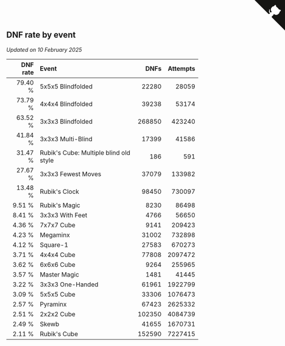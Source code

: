 ## DNF rate by event

*Updated on 10 February 2025*

| DNF rate | Event | DNFs | Attempts |
| ---: | :--- | ---: | ---: |
| 79.40 % | 5x5x5 Blindfolded | 22280 | 28059 |
| 73.79 % | 4x4x4 Blindfolded | 39238 | 53174 |
| 63.52 % | 3x3x3 Blindfolded | 268850 | 423240 |
| 41.84 % | 3x3x3 Multi-Blind | 17399 | 41586 |
| 31.47 % | Rubik's Cube: Multiple blind old style | 186 | 591 |
| 27.67 % | 3x3x3 Fewest Moves | 37079 | 133982 |
| 13.48 % | Rubik's Clock | 98450 | 730097 |
| 9.51 % | Rubik's Magic | 8230 | 86498 |
| 8.41 % | 3x3x3 With Feet | 4766 | 56650 |
| 4.36 % | 7x7x7 Cube | 9141 | 209423 |
| 4.23 % | Megaminx | 31002 | 732898 |
| 4.12 % | Square-1 | 27583 | 670273 |
| 3.71 % | 4x4x4 Cube | 77808 | 2097472 |
| 3.62 % | 6x6x6 Cube | 9264 | 255965 |
| 3.57 % | Master Magic | 1481 | 41445 |
| 3.22 % | 3x3x3 One-Handed | 61961 | 1922799 |
| 3.09 % | 5x5x5 Cube | 33306 | 1076473 |
| 2.57 % | Pyraminx | 67423 | 2625332 |
| 2.51 % | 2x2x2 Cube | 102350 | 4084739 |
| 2.49 % | Skewb | 41655 | 1670731 |
| 2.11 % | Rubik's Cube | 152590 | 7227415 |


<a href="https://github.com/jonatanklosko/wca_statistics" class="github-corner" aria-label="View source on Github"><svg width="80" height="80" viewBox="0 0 250 250" style="fill:#151513; color:#fff; position: absolute; top: 0; border: 0; right: 0;" aria-hidden="true"><path d="M0,0 L115,115 L130,115 L142,142 L250,250 L250,0 Z"></path><path d="M128.3,109.0 C113.8,99.7 119.0,89.6 119.0,89.6 C122.0,82.7 120.5,78.6 120.5,78.6 C119.2,72.0 123.4,76.3 123.4,76.3 C127.3,80.9 125.5,87.3 125.5,87.3 C122.9,97.6 130.6,101.9 134.4,103.2" fill="currentColor" style="transform-origin: 130px 106px;" class="octo-arm"></path><path d="M115.0,115.0 C114.9,115.1 118.7,116.5 119.8,115.4 L133.7,101.6 C136.9,99.2 139.9,98.4 142.2,98.6 C133.8,88.0 127.5,74.4 143.8,58.0 C148.5,53.4 154.0,51.2 159.7,51.0 C160.3,49.4 163.2,43.6 171.4,40.1 C171.4,40.1 176.1,42.5 178.8,56.2 C183.1,58.6 187.2,61.8 190.9,65.4 C194.5,69.0 197.7,73.2 200.1,77.6 C213.8,80.2 216.3,84.9 216.3,84.9 C212.7,93.1 206.9,96.0 205.4,96.6 C205.1,102.4 203.0,107.8 198.3,112.5 C181.9,128.9 168.3,122.5 157.7,114.1 C157.9,116.9 156.7,120.9 152.7,124.9 L141.0,136.5 C139.8,137.7 141.6,141.9 141.8,141.8 Z" fill="currentColor" class="octo-body"></path></svg></a><style>.github-corner:hover .octo-arm{animation:octocat-wave 560ms ease-in-out}@keyframes octocat-wave{0%,100%{transform:rotate(0)}20%,60%{transform:rotate(-25deg)}40%,80%{transform:rotate(10deg)}}@media (max-width:500px){.github-corner:hover .octo-arm{animation:none}.github-corner .octo-arm{animation:octocat-wave 560ms ease-in-out}}</style>
